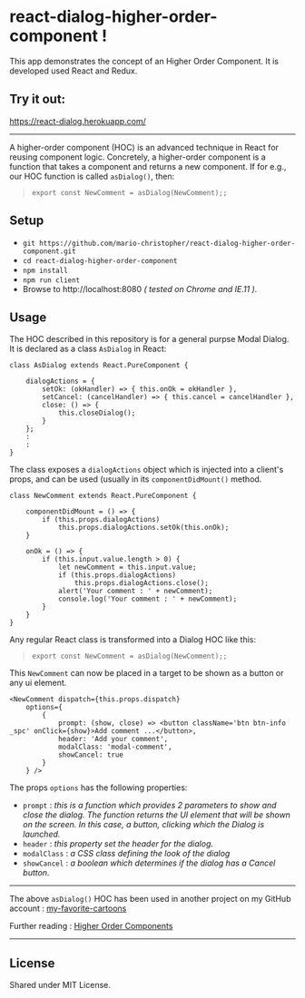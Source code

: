 # react-dialog-higher-order-component !
This app demonstrates the concept of an Higher Order Component. It is developed used React and Redux.

## Try it out:
https://react-dialog.herokuapp.com/

---
A higher-order component (HOC) is an advanced technique in React for reusing component logic. 
Concretely, a higher-order component is a function that takes a component and returns a new component. If for e.g., our HOC function is called `asDialog()`, then:

>`export const NewComment = asDialog(NewComment);;`

## Setup
* `git https://github.com/mario-christopher/react-dialog-higher-order-component.git`
* `cd react-dialog-higher-order-component`
* `npm install`
* `npm run client`
* Browse to http://localhost:8080 *( tested on Chrome and IE.11 ).*

## Usage

The HOC described in this repository is for a general purpse Modal Dialog. It is declared as a class `AsDialog` in React:

    class AsDialog extends React.PureComponent {

        dialogActions = {
            setOk: (okHandler) => { this.onOk = okHandler },
            setCancel: (cancelHandler) => { this.cancel = cancelHandler },
            close: () => {
                this.closeDialog();
            }
        };
        :
        :
    }

The class exposes a `dialogActions` object which is injected into a client's props, and can be used (usually in its `componentDidMount()` method.


    class NewComment extends React.PureComponent {

        componentDidMount = () => {
            if (this.props.dialogActions)
                this.props.dialogActions.setOk(this.onOk);
        }

        onOk = () => {
            if (this.input.value.length > 0) {
                let newComment = this.input.value;
                if (this.props.dialogActions)
                    this.props.dialogActions.close();
                alert('Your comment : ' + newComment);
                console.log('Your comment : ' + newComment);
            }
        }
    }

Any regular React class is transformed into a Dialog HOC like this:

>`export const NewComment = asDialog(NewComment);;`

This `NewComment` can now be placed in a target to be shown as a button or any ui element.

    <NewComment dispatch={this.props.dispatch}
        options={
            {
                prompt: (show, close) => <button className='btn btn-info _spc' onClick={show}>Add comment ...</button>,
                header: 'Add your comment',
                modalClass: 'modal-comment',
                showCancel: true
            }
        } />

The props `options` has the following properties:
* `prompt` : *this is a function which provides 2 parameters to show and close the dialog. The function returns the UI element that will be shown on the screen. In this case, a button, clicking which the Dialog is launched.*
* `header` : *this property set the header for the dialog.*
* `modalClass` : *a CSS class defining the look of the dialog*
* `showCancel` : *a boolean which determines if the dialog has a Cancel button.*

---

The above `asDialog()` HOC has been used in another project on my GitHub account : 
[my-favorite-cartoons](https://github.com/mario-christopher/my-favorite-cartoons)

Further reading : [Higher Order Components](https://facebook.github.io/react/docs/higher-order-components.html)


---

##   License

Shared under MIT License.